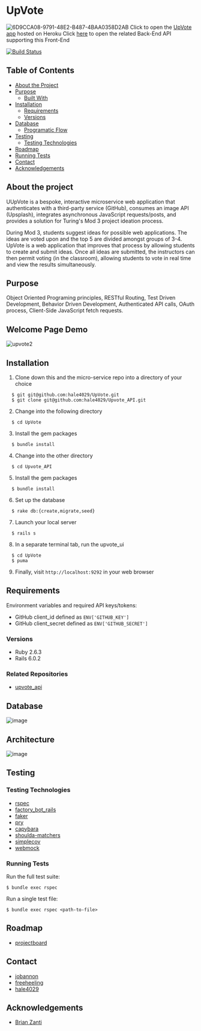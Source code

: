 # UpVote
![6D9CCA08-9791-48E2-B487-4BAA0358D2AB](https://user-images.githubusercontent.com/16090626/75720162-3a858c00-5c93-11ea-8920-fd6b938275ff.jpeg)
Click to open the [UpVote app](https://upvote-ideas-ui.herokuapp.com/) hosted on Heroku
Click [here](https://github.com/hale4029/Upvote_API) to open the related Back-End API supporting this Front-End 

[![Build Status](https://travis-ci.com/jobannon/upvote_ui.svg?branch=master)](https://travis-ci.com/jobannon/upvote_ui)

<!-- TABLE OF CONTENTS -->
## Table of Contents

* [About the Project](#about-the-project)
* [Purpose](#purpose)
  * [Built With](#built-with)
* [Installation](#installation)
  * [Requirements](#reqirements)
  * [Versions](#Versions)
* [Database](#database)
  * [Programatic Flow](#programatic-flow)
* [Testing](#testing)
  * [Testing Technologies](#testing-technologies)
* [Roadmap](#roadmap)
* [Running Tests](#running-tests)
* [Contact](#contact)
* [Acknowledgements](#acknowledgements)

## About the project
UUpVote is a bespoke, interactive microservice web application that authenticates with a third-party service (GitHub), consumes an image API (Upsplash), integrates asynchronous JavaScript requests/posts, and provides a solution for Turing's Mod 3 project ideation process.

During Mod 3, students suggest ideas for possible web applications. The ideas are voted upon and the top 5 are divided amongst groups of 3-4. UpVote is a web application that improves that process by allowing students to create and submit ideas. Once all ideas are submitted, the instructors can then permit voting (in the classroom), allowing students to vote in real time and view the results simultaneously.

## Purpose
Object Oriented Programing principles, RESTful Routing, Test Driven Development, Behavior Driven Development, Authenticated API calls, OAuth process, Client-Side JavaScript fetch requests.

## Welcome Page Demo

![upvote2](https://user-images.githubusercontent.com/16090626/76369084-f419d800-62f7-11ea-8b69-71d0da146050.gif)

## Installation
1. Clone down this and the micro-service repo into a directory of your choice
```
  $ git git@github.com:hale4029/UpVote.git
  $ git clone git@github.com:hale4029/Upvote_API.git
```
2. Change into the following directory
```
  $ cd UpVote
```
3. Install the gem packages
```
  $ bundle install
```
4. Change into the other directory
```
  $ cd Upvote_API
```
5. Install the gem packages
```
  $ bundle install
```
6. Set up the database
```
  $ rake db:{create,migrate,seed}
```
7. Launch your local server
```
  $ rails s
```
8. In a separate terminal tab, run the upvote_ui
```
  $ cd UpVote
  $ puma
```
9. Finally, visit `http://localhost:9292` in your web browser

## Requirements
Environment variables and required API keys/tokens:
* GitHub client_id defined as `ENV['GITHUB_KEY']`
* GitHub client_secret defined as `ENV['GITHUB_SECRET']`

### Versions
- Ruby 2.6.3
- Rails 6.0.2

### Related Repositories
- [upvote_api](https://github.com/hale4029/Upvote_API)

## Database 
![image](https://user-images.githubusercontent.com/16090626/75499161-6e586d00-5986-11ea-83f0-c552c29d81a7.png)

## Architecture
![image](https://user-images.githubusercontent.com/29346170/75731022-71d15880-5ce6-11ea-9389-9cd546f86ca2.png)

## Testing

### Testing Technologies
* [rspec](https://github.com/rspec/rspec)
* [factory_bot_rails](https://github.com/rubocop-hq/rubocop)
* [faker](https://github.com/faker-ruby/faker)
* [pry](https://github.com/pry/pry)
* [capybara](https://github.com/teamcapybara/capybara)
* [shoulda-matchers](https://github.com/thoughtbot/shoulda-matchers)
* [simplecov](https://github.com/colszowka/simplecov)
* [webmock](https://github.com/bblimke/webmock)

### Running Tests
Run the full test suite:
```
$ bundle exec rspec
```

Run a single test file:
```
$ bundle exec rspec <path-to-file>
```

## Roadmap
* [projectboard](https://github.com/jobannon/upvote_ui/projects/1)

## Contact
* [jobannon](https://github.com/jobannon)
* [freeheeling](https://github.com/freeheeling)
* [hale4029](https://github.com/hale4029)
## Acknowledgements
* [Brian Zanti](https://github.com/BrianZanti)
